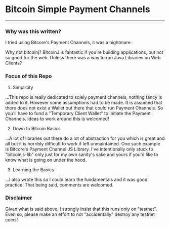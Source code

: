 # Bitcoin Simple Payment Channels
---
### Why was this written?
I tried using Bitcore's Payment Channels, it was a nightmare.

Why not bitcoinj? BitcoinJ is fantastic if you're building applications, but not so good for the web. Unless there was a way to run Java Libraries on Web Clients? 

### Focus of this Repo
1. Simplicity 

...This repo is really dedicated to solely payment channels, nothing fancy is added to it. However some assumptions had to be made. It is assumed that there does not exist a Wallet out there that could run Payment Channels. So you'll have to fund a "Temporary Client Wallet" to initiate the Payment Channels. Ideas to work around this is welcomed!

2. Down to Bitcoin Basics

...A lot of libraries out there do a lot of abstraction for you which is great and all but it is horribly difficult to work if left unmaintained. One such example is Bitcore's Payment Channel JS Library. I've intentionally only stuck to "bitcoinjs-lib" only just for my own sanity's sake and yours if you'd like to know what is going on under the hood.

3. Learning the Basics

...I also wrote this so I could learn the fundamentals and it was good practice. That being said, comments are welcomed. 

### Disclaimer
Given what is said above, I strongly insist that this runs only on "testnet". Even so, please make an effort to not "accidentally" destroy any testnet coins!
